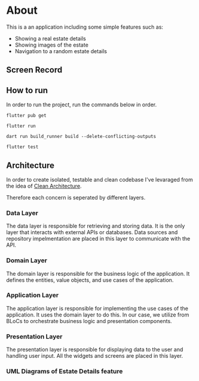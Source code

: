 
# About

This is a an application including some simple features such as:
- Showing a real estate details
- Showing images of the estate
- Navigation to a random estate details

## Screen Record

## How to run

In order to run the project, run the commands below in order.

```flutter pub get```

```flutter run```

```dart run build_runner build --delete-conflicting-outputs```

```flutter test```


## Architecture

In order to create isolated, testable and clean codebase I've levaraged from the idea of 
[Clean Architecture](https://blog.cleancoder.com/uncle-bob/2012/08/13/the-clean-architecture.html).

Therefore each concern is seperated by different layers.

### Data Layer
The data layer is responsible for retrieving and storing data. It is the only layer that interacts with external APIs or databases. Data sources and repository impelmentation are placed in this layer to communicate with the API. 

### Domain Layer
The domain layer is responsible for the business logic of the application. It defines the entities, value objects, and use cases of the application.


### Application Layer
The application layer is responsible for implementing the use cases of the application. It uses the domain layer to do this. In our case, we utilize from BLoCs to orchestrate business logic and presentation components.


### Presentation Layer
The presentation layer is responsible for displaying data to the user and handling user input. All the widgets and screens are placed in this layer.

### UML Diagrams of Estate Details feature



